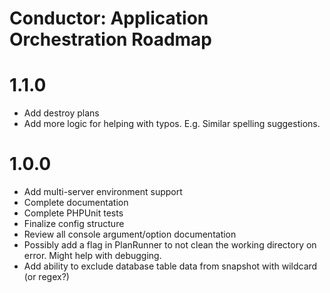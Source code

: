 Conductor: Application Orchestration Roadmap
=======================

# 1.1.0
- Add destroy plans
- Add more logic for helping with typos. E.g. Similar spelling suggestions.

# 1.0.0
- Add multi-server environment support
- Complete documentation
- Complete PHPUnit tests
- Finalize config structure
- Review all console argument/option documentation
- Possibly add a flag in PlanRunner to not clean the working directory on error. Might help with debugging.
- Add ability to exclude database table data from snapshot with wildcard (or regex?)
